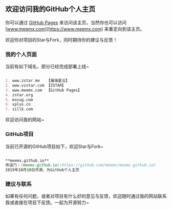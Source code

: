 ## 欢迎访问我的GitHub个人主页

你可以通过 [GitHub Pages](https://meemx.github.io) 来访问该主页，当然你也可以访问 [www.meemx.com](https://www.meemx.com) 来重定向到该主页。

欢迎你对项目的Star与Fork，同时期待你的建议与反馈！

### 我的个人页面

当前有如下域名，部分已经完成部署上线~

```markdown

1. www.zstar.me   【瀚海星云】
2. www.vzstar.com 【ZSTAR】
3. www.meemx.com  【GitHub Pages】
4. zstar.org
5. msnug.com
6. xplus.cn
7. zillk.com

```
欢迎访问我的网站~

### GitHub项目
当前已开源的GitHub项目如下，欢迎Star与Fork~

```markdown

**meemx.github.io**
传送门：[meemx.github.io](https://github.com/meemx/meemx.github.io)
2019年10月10日开源，为GitHub个人主页

```

### 建议与联系

如果有任何问题，或者对项目有什么好的意见与反馈，欢迎随时通过我的网站联系我或直接在项目下反馈。一起为开源努力~
